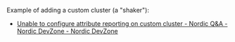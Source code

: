 
Example of adding a custom cluster (a "shaker"):

- [Unable to configure attribute reporting on custom cluster - Nordic Q&amp;A - Nordic DevZone - Nordic DevZone](https://devzone.nordicsemi.com/f/nordic-q-a/82371/unable-to-configure-attribute-reporting-on-custom-cluster/343367#343367)